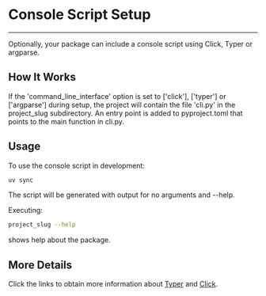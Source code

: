 # Console Script Setup

----

Optionally, your package can include a console script using Click, Typer or argparse.

## How It Works

If the 'command_line_interface' option is set to ['click'], ['typer'] or ['argparse'] during setup, the project will contain the file 'cli.py' in the project_slug subdirectory. An entry point is added to pyproject.toml that points to the main function in cli.py.

## Usage

To use the console script in development:

```bash linenums="0"
uv sync
```

The script will be generated with output for no arguments and --help.

Executing:

```bash linenums="0"
project_slug --help
```

shows help about the package.

## More Details

Click the links to obtain more information about [Typer](https://typer.tiangolo.com/) and [Click](http://click.pocoo.org/).
